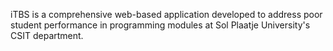 iTBS is a comprehensive web-based application developed to address poor student performance in programming modules at Sol Plaatje University's CSIT department.
